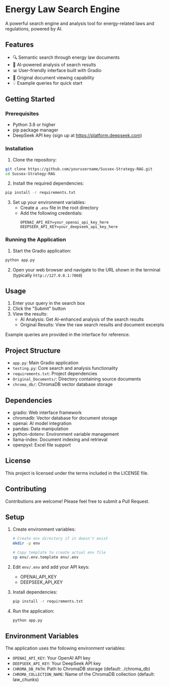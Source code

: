 # Energy Law Search Engine

A powerful search engine and analysis tool for energy-related laws and regulations, powered by AI.

## Features

- 🔍 Semantic search through energy law documents
- 🤖 AI-powered analysis of search results
- 📊 User-friendly interface built with Gradio
- 📑 Original document viewing capability
- 💡 Example queries for quick start

## Getting Started

### Prerequisites

- Python 3.8 or higher
- pip package manager
- DeepSeek API key (sign up at https://platform.deepseek.com)

### Installation

1. Clone the repository:

```bash
git clone https://github.com/yourusername/Sussex-Strategy-RAG.git
cd Sussex-Strategy-RAG
```

2. Install the required dependencies:

```bash
pip install -r requirements.txt
```

3. Set up your environment variables:
   - Create a `.env` file in the root directory
   - Add the following credentials:
     ```
     OPENAI_API_KEY=your_openai_api_key_here
     DEEPSEEK_API_KEY=your_deepseek_api_key_here
     ```

### Running the Application

1. Start the Gradio application:

```bash
python app.py
```

2. Open your web browser and navigate to the URL shown in the terminal (typically `http://127.0.0.1:7860`)

## Usage

1. Enter your query in the search box
2. Click the "Submit" button
3. View the results:
   - AI Analysis: Get AI-enhanced analysis of the search results
   - Original Results: View the raw search results and document excerpts

Example queries are provided in the interface for reference.

## Project Structure

- `app.py`: Main Gradio application
- `testing.py`: Core search and analysis functionality
- `requirements.txt`: Project dependencies
- `Original_Documents/`: Directory containing source documents
- `chroma_db/`: ChromaDB vector database storage

## Dependencies

- gradio: Web interface framework
- chromadb: Vector database for document storage
- openai: AI model integration
- pandas: Data manipulation
- python-dotenv: Environment variable management
- llama-index: Document indexing and retrieval
- openpyxl: Excel file support

## License

This project is licensed under the terms included in the LICENSE file.

## Contributing

Contributions are welcome! Please feel free to submit a Pull Request.

## Setup

1. Create environment variables:

   ```bash
   # Create env directory if it doesn't exist
   mkdir -p env

   # Copy template to create actual env file
   cp env/.env.template env/.env
   ```

2. Edit `env/.env` and add your API keys:

   - OPENAI_API_KEY
   - DEEPSEEK_API_KEY

3. Install dependencies:

   ```bash
   pip install -r requirements.txt
   ```

4. Run the application:
   ```bash
   python app.py
   ```

## Environment Variables

The application uses the following environment variables:

- `OPENAI_API_KEY`: Your OpenAI API key
- `DEEPSEEK_API_KEY`: Your DeepSeek API key
- `CHROMA_DB_PATH`: Path to ChromaDB storage (default: ./chroma_db)
- `CHROMA_COLLECTION_NAME`: Name of the ChromaDB collection (default: law_chunks)
